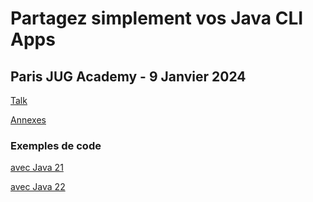 # Partagez simplement vos Java CLI Apps

## Paris JUG Academy - 9 Janvier 2024

[Talk](https://java-cli-apps.github.io/)

[Annexes](https://java-cli-apps.github.io/Annexes.html)

### Exemples de code

[avec Java 21](exemples/generate-data-21/README.md)

[avec Java 22](exemples/generate-data-22/README.md)
